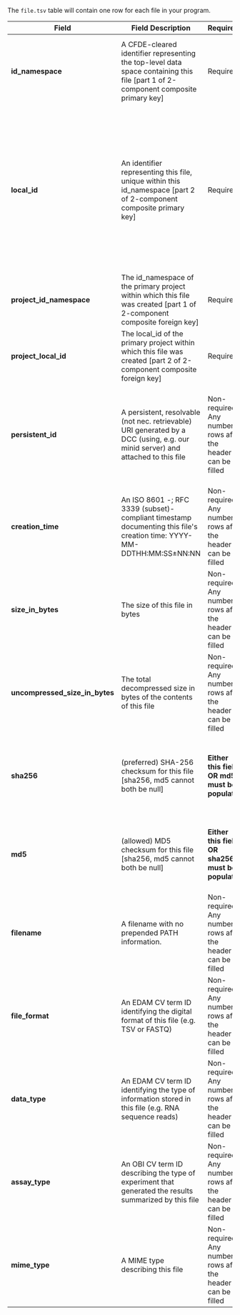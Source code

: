 The `file.tsv` table will contain one row for each file in your program.


Field | Field Description | Required? |  Attributes | Extra Info 
------|-------------------|-----------|-------------|------------
**id_namespace** | A CFDE-cleared identifier representing the top-level data space containing this file [part 1 of 2-component composite primary key] | Required | string | `id_namespace` is the unique identifier for your program, or some subset of your program, that identifies it as your data. In the simplest case, your program would use the exact same value for the id_namespace column in every row for every table. More complex Programs may choose to use multiple namespaces. id_namespaces should all be listed in the [primary_dcc_contact table](./TableInfo:-primary_dcc_contact.tsv)
**local_id** | An identifier representing this file, unique within this id_namespace [part 2 of 2-component composite primary key] | Required|  The value in each row must be different for a given namespace<br /><br /> Value type is string | Each individual file needs a unique local_id value (every row should be different). <br /><br />If every file has a unique name you can use the filename for the local_id (and repeat it in the filename field). <br /><br />If your system does not have unique names for every file, an easy way to generate a unique local_id for every file is to use your path as the local_id. e.g. `/Users/amanda/DCCData/Study_1/QualityControl.txt`. <br /><br />The local_id column appears in many tables but values should not be repeated across tables. e.g. 'file' local_id is a seperate concept from 'biosample' local_id. If your program is using a single id_namespace, then every value for local_id across all tables should be unique.
**project_id_namespace** | The id_namespace of the primary project within which this file was created [part 1 of 2-component composite foreign key] | Required | Value type is string | If you have not implemented multiple namespaces, this will be the same as id_namespace. 
**project_local_id** | The local_id of the primary project within which this file was created [part 2 of 2-component composite foreign key] | Required | Value can be any string | For each row (each file), this will be the value of 'local_id' in the project table for the project this file came from
**persistent_id** | A persistent, resolvable (not nec. retrievable) URI generated by a DCC (using, e.g. our minid server) and attached to this file | Non-required: Any number of rows after the header can be filled | The value in each row must be different <br /><br />Value type is string  | Meant to serve as a permanent address to which landing pages (which summarize metadata associated with this file) and other relevant annotations and functions can optionally be attached, including information enabling resolution to a network location from which the file can be downloaded. **Actual network locations must not be embedded directly within this identifier: one level of indirection is required in order to protect persistent_id values from changes in network location over time as files are moved around.**
**creation_time** | An ISO 8601 -; RFC 3339 (subset)-compliant timestamp documenting this file's creation time: YYYY-MM-DDTHH:MM:SS±NN:NN | Non-required: Any number of rows after the header can be filled | Value must be datetime  | Example valid dates:<br />  `2021-01-08`<br />  `2021-01-08T00:45:40Z`<br />  `2021-01-08T00:45:40+00:00`
**size_in_bytes** | The size of this file in bytes | Non-required: Any number of rows after the header can be filled | Value type is integer | do not include decimal places or decimal sign (`.`) 
**uncompressed_size_in_bytes** | The total decompressed size in bytes of the contents of this file | Non-required: Any number of rows after the header can be filled |  Value type is integer | do not include decimal places or decimal sign (`.`) 
**sha256** | (preferred) SHA-256 checksum for this file [sha256, md5 cannot both be null] | **Either this field OR md5 must be populated** | Value should be HSA-256 hash or nothing; If you have both please use sha256 | You may populate both md5 and sha256 for a given row, but only one is required
**md5** | (allowed) MD5 checksum for this file [sha256, md5 cannot both be null]| **Either this field OR sha256 must be populated** | Value should be MD5 hash or nothing; If you have both, please use sha256. | You may populate both md5 and sha256 for a given row but only one is required
**filename** | A filename with no prepended PATH information. | Non-required: Any number of rows after the header can be filled | Value type is string | Filenames do not need to be unique. Uniqueness is ensured by the local_id 
**file_format** | An EDAM CV term ID identifying the digital format of this file (e.g. TSV or FASTQ) | Non-required: Any number of rows after the header can be filled | Value must be a valid EDAM ID | [EDAM format lookup](https://www.ebi.ac.uk/ols/ontologies/edam/terms?iri=http%3A%2F%2Fedamontology.org%2Fformat_1915&viewMode=All&siblings=false) <br /> Example valid EDAM IDs:<br /> `format:1930`<br /> `format:3712`<br /> `format:2310` 
**data_type** | An EDAM CV term ID identifying the type of information stored in this file (e.g. RNA sequence reads) | Non-required: Any number of rows after the header can be filled | Value must be a valid EDAM ID | [EDAM data type lookup](https://www.ebi.ac.uk/ols/ontologies/edam/terms?iri=http%3A%2F%2Fedamontology.org%2Fdata_0006&viewMode=All&siblings=false) <br /> Example valid EDAM IDs: <br /> `data:2044`<br />  `data:2050`<br /> `data:2082` 
**assay_type** | An OBI CV term ID describing the type of experiment that generated the results summarized by this file | Non-required: Any number of rows after the header can be filled | Value must be a valid OBI ID | [OBI lookup service](http://www.ontobee.org/ontology/OBI?iri=http://purl.obolibrary.org/obo/OBI_0000070)<br /> Example valid OBI IDs: <br />  `OBI:0000366`<br />  `OBI:0001177`<br />  `OBI:0002763` 
**mime_type** | A MIME type describing this file | Non-required: Any number of rows after the header can be filled | Value must be a valid MIME type | [Common MIME types](https://developer.mozilla.org/en-US/docs/Web/HTTP/Basics_of_HTTP/MIME_types/Common_types)<br />  [Tutorial for bulk MIME type identification](https://training.nih-cfde.org/en/latest/CFDE-Internal-Training/MIME-type/)<br />  Example valid MIME types:<br /> `image/jpeg`<br />  `text/html`<br />  `application/octet-stream` 